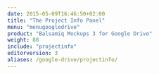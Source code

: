 ```yaml
---
date: 2015-05-09T16:46:50+02:00
title: "The Project Info Panel"
menu: "menugoogledrive"
product: "Balsamiq Mockups 3 for Google Drive"
weight: 80
include: "projectinfo"
editorversion: 3
aliases: /google-drive/projectinfo/
---
```

